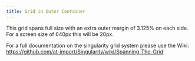 ```yaml
---
title: Grid in Outer Container
---
```

This grid spans full size with an extra outer margin of 3.125% on each side. For a screen size of 640px this will be 20px.

For a full documentation on the singularity grid system please use the Wiki: https://github.com/at-import/Singularity/wiki/Spanning-The-Grid
